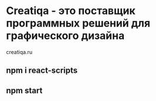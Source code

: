 # Creatiqa - это поставщик программных решений для графического дизайна
creatiqa.ru

## npm i react-scripts
## npm start
